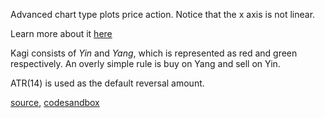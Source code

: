 Advanced chart type plots price action. Notice that the x axis is not linear.

Learn more about it [here](http://stockcharts.com/school/doku.php?id=chart_school:chart_analysis:kagi)

Kagi consists of *Yin* and *Yang*, which is represented as red and green respectively. An overly simple rule is buy on Yang and sell on Yin.

ATR(14) is used as the default reversal amount.

[source](https://github.com/rrag/react-stockcharts/blob/master/docs/lib/charts/Kagi.js), [codesandbox](https://codesandbox.io/s/github/rrag/react-stockcharts-examples2/tree/master/examples/Kagi)
